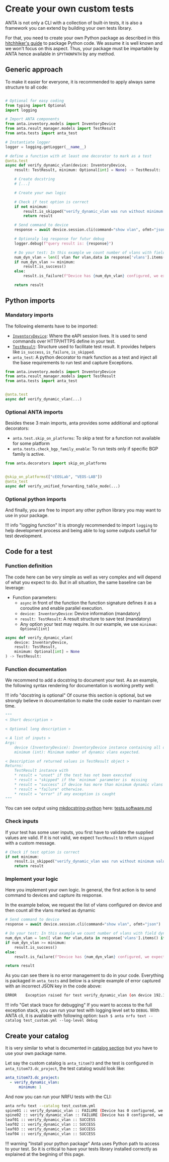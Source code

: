 # Create your own custom tests

ANTA is not only a CLI with a collection of built-in tests, it is also a framework you can extend by building your own tests library.

For that, you need to create your own Python package as described in this [hitchhiker's guide](https://the-hitchhikers-guide-to-packaging.readthedocs.io/en/latest/) to package Python code. We assume it is well known and we won't focus on this aspect. Thus, your package must be impartable by ANTA hence available in `$PYTHONPATH` by any method.

## Generic approach

To make it easier for everyone, it is recommended to apply always same structure to all code:

```python

# Optional for easy coding
from typing import Optional
import logging

# Import ANTA components
from anta.inventory.models import InventoryDevice
from anta.result_manager.models import TestResult
from anta.tests import anta_test

# Instantiate logger
logger = logging.getLogger(__name__)

# define a function with at least one decorator to mark as a test
@anta.test
async def verify_dynamic_vlan(device: InventoryDevice,
    result: TestResult, minimum: Optional[int] = None) -> TestResult:

    # Create docstring
    # [...]

    # Create your own logic

    # Check if test option is correct
    if not minimum:
        result.is_skipped("verify_dynamic_vlan was run without minimum value set")
        return result

    # Send command to device
    response = await device.session.cli(command="show vlan", ofmt="json")

    # Optionaly log response for futur debug
    logger.debug(f"query result is: {response}")

    # Do your test: In this example we count number of vlans with field dynamic set to true
    num_dyn_vlan = len([ vlan for vlan,data in response['vlans'].items() if data['dynamic'] is True])
    if num_dyn_vlan >= minimum:
        result.is_success()
    else:
        result.is_failure(f"Device has {num_dyn_vlan} configured, we expect at least {minimum}")

    return result
```

## Python imports

### Mandatory imports

The following elements have to be imported:

- [`InventoryDevice`](../api/inventory.models.md): Where the eAPI session lives. It is used to send commands over HTTP/HTTPS define in your test.
- [`TestResult`](../api/result_manager_models.md): Structure used to facilitate test result. It provides helpers like `is_success`, `is_failure`, `is_skipped`.
- `anta_test`: A python decorator to mark function as a test and inject all the base requirements to run test and capture Exceptions.

```python
from anta.inventory.models import InventoryDevice
from anta.result_manager.models import TestResult
from anta.tests import anta_test


@anta.test
async def verify_dynamic_vlan(...)
```

### Optional ANTA imports

Besides these 3 main imports, anta provides some additional and optional decorators:

- `anta.test.skip_on_platforms`: To skip a test for a function not available for some platform
- `anta.tests.check_bgp_family_enable`: To run tests only if specific BGP family is active.


```python
from anta.decorators import skip_on_platforms


@skip_on_platforms(["cEOSLab", "VEOS-LAB"])
@anta_test
async def verify_unified_forwarding_table_mode(...)
```

### Optional python imports

And finally, you are free to import any other python library you may want to use in your package.

!!! info "logging function"
    It is strongly recommended to import `logging` to help development process and being able to log some outputs usefull for test development.

## Code for a test

### Function definition

The code here can be very simple as well as very complex and will depend of what you expect to do. But in all situation, the same baseline can be leverage:

- Function parameters:
  - `async` in front of the function the function signature defines it as a coroutine and enable parallel execution.
  - `device: InventoryDevice`: Device information (mandatory)
  - `result: TestResult`: A result structure to save test (mandatory)
  - Any option your test may require. In our example, we use `minimum: Optional[int]`

```python
async def verify_dynamic_vlan(
    device: InventoryDevice,
    result: TestResult,
    minimum: Optional[int] = None
) -> TestResult:
```

### Function documentation

We recommend to add a docstring to document your test. As an example, the following syntax rendering for documentation is working pretty well:

!!! info "docstring is optional"
    Of course this section is optional, but we strongly believe in documentation to make the code easier to maintain over time.

```python
"""
< Short description >

< Optional long description >

< A list of inputs >
Args:
    device (InventoryDevice): InventoryDevice instance containing all devices information.
    minimum (int): Minimum number of dynamic vlans expected.

< Description of returned values in TestResult object >
Returns:
    TestResult instance with
    * result = "unset" if the test has not been executed
    * result = "skipped" if the `minimum` parameter is  missing
    * result = "success" if device has more than minimum dynamic vlans
    * result = "failure" otherwise.
    * result = "error" if any exception is caught
"""
```

You can see output using [mkdocstring-python](https://mkdocstrings.github.io/python/) here: [tests.software.md](../api/tests.software.md)

### Check inputs

If your test has some user inputs, you first have to validate the supplied values are valid. If it is not valid, we expect `TestResult` to return `skipped` with a custom message.

```python
# Check if test option is correct
if not minimum:
    result.is_skipped("verify_dynamic_vlan was run without minimum value set")
    return result
```

### Implement your logic

Here you implement your own logic. In general, the first action is to send command to devices and capture its response.

In the example below, we request the list of vlans configured on device and then count all the vlans marked as dynamic

```python
# Send command to device
response = await device.session.cli(command="show vlan", ofmt="json")

# Do your test: In this example we count number of vlans with field dynamic set to true
num_dyn_vlan = len([ vlan for vlan,data in response['vlans'].items() if data['dynamic'] is True])
if num_dyn_vlan >= minimum:
    result.is_success()
else:
    result.is_failure(f"Device has {num_dyn_vlan} configured, we expect at least {minimum}")

return result
```

As you can see there is no error management to do in your code. Everything is packaged in `anta_tests` and below is a simple example of error captured with an incorrect JSON key in the code above:

```bash
ERROR    Exception raised for test verify_dynamic_vlan (on device 192.168.0.10) - KeyError ('vlans')
```

!!! info "Get stack trace for debugging"
    If you want to access to the full exception stack, you can run your test with logging level set to `DEBUG`. With ANTA cli, it is available with following option:
    ```bash
    $ anta nrfu text --catalog test_custom.yml --log-level debug
    ```

## Create your catalog

It is very similar to what is documented in [catalog section](../usage-inventory-catalog.md) but you have to use your own package name.

Let say the custom catalog is `anta_titom73` and the test is configured in `anta_titom73.dc_project`, the test catalog would look like:

```yaml
anta_titom73.dc_project:
  - verify_dynamic_vlan:
      minimum: 1
```
And now you can run your NRFU tests with the CLI:

```bash
anta nrfu text --catalog test_custom.yml
spine01 :: verify_dynamic_vlan :: FAILURE (Device has 0 configured, we expect at least 1)
spine02 :: verify_dynamic_vlan :: FAILURE (Device has 0 configured, we expect at least 1)
leaf01 :: verify_dynamic_vlan :: SUCCESS
leaf02 :: verify_dynamic_vlan :: SUCCESS
leaf03 :: verify_dynamic_vlan :: SUCCESS
leaf04 :: verify_dynamic_vlan :: SUCCESS
```

!!! warning "Install your python package"
    Anta uses Python path to access to your test. So it is critical to have your tests library installed correctly as explained at the begining of this page.
